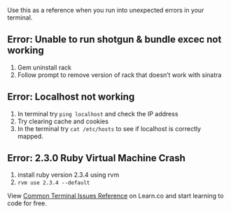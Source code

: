 Use this as a reference when you run into unexpected errors in your terminal.


## Error: Unable to run shotgun & bundle excec not working
1. Gem uninstall rack
2. Follow prompt to remove version of rack that doesn’t work with sinatra

## Error: Localhost not working
1. In terminal try `ping localhost` and check the IP address
2. Try clearing cache and cookies
3. In the terminal try `cat /etc/hosts` to see if localhost is correctly mapped.

## Error: 2.3.0 Ruby Virtual Machine Crash
1. install ruby version 2.3.4 using rvm
2. ```rvm use 2.3.4 --default```  

<p class='util--hide'>View <a href='https://learn.co/lessons/common-terminal-issues-reference'>Common Terminal Issues Reference</a> on Learn.co and start learning to code for free.</p>
